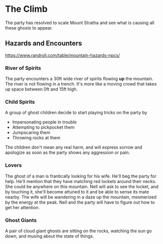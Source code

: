 # The Climb
The party has resolved to scale Mount Stratha and see what is causing all these ghosts to appear.

## Hazards and Encounters
https://www.randroll.com/table/mountain-hazards-npcs/

### River of Spirits
The party encounters a 30ft wide river of spirits flowing **up** the mountain. The river is not flowing in a trench. It's more like a moving crowd that takes up space between 0ft and 15ft high.

### Child Spirits
A group of ghost children decide to start playing tricks on the party by
* Impersonating people in trouble
* Attempting to pickpocket them
* Jumpscaring them
* Throwing rocks at them

The children don't mean any real harm, and will express sorrow and apologize as soon as the party shows any aggression or pain.

### Lovers
The ghost of a man is frantically looking for his wife. He'll beg the party for help. He'll mention that they have matching red lockets around their necks. She could be anywhere on this mountain. Nell will ask to see the locket, and by touching it, she'll become attuned to it and be able to sense its mate nearby. The wife will be wandering in a daze up the mountain, mesmerized by the energy at the peak. Nell and the party will have to figure out how to get her attention.

### Ghost Giants
A pair of cloud giant ghosts are sitting on the rocks, watching the sun go down, and musing about the state of things.
